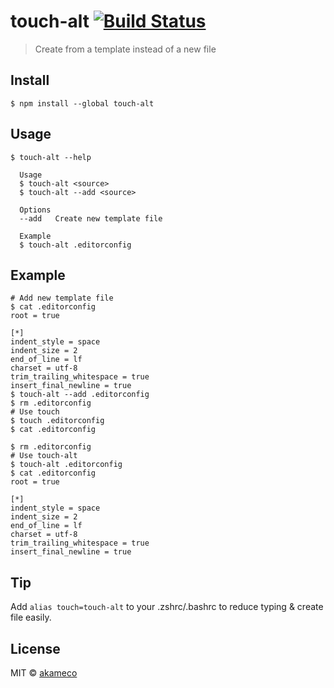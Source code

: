 # touch-alt [![Build Status](https://travis-ci.org/akameco/touch-alt.svg?branch=master)](https://travis-ci.org/akameco/touch-alt)

> Create from a template instead of a new file


## Install

```
$ npm install --global touch-alt
```


## Usage

```
$ touch-alt --help

  Usage
  $ touch-alt <source>
  $ touch-alt --add <source>

  Options
  --add   Create new template file

  Example
  $ touch-alt .editorconfig
```

## Example

```
# Add new template file
$ cat .editorconfig
root = true

[*]
indent_style = space
indent_size = 2
end_of_line = lf
charset = utf-8
trim_trailing_whitespace = true
insert_final_newline = true
$ touch-alt --add .editorconfig
$ rm .editorconfig
# Use touch
$ touch .editorconfig
$ cat .editorconfig

$ rm .editorconfig
# Use touch-alt
$ touch-alt .editorconfig
$ cat .editorconfig
root = true

[*]
indent_style = space
indent_size = 2
end_of_line = lf
charset = utf-8
trim_trailing_whitespace = true
insert_final_newline = true
```


## Tip
Add `alias touch=touch-alt` to your .zshrc/.bashrc to reduce typing & create file easily.


## License

MIT © [akameco](http://akameco.github.io)
